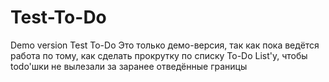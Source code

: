 # Test-To-Do
Demo version Test To-Do
Это только демо-версия, так как пока ведётся работа по тому, как сделать прокрутку по списку To-Do List'у, чтобы todo'шки не вылезали за заранее отведённые границы

